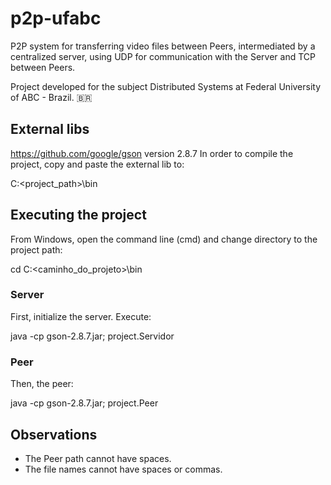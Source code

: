 # p2p-ufabc
P2P system for transferring video files between Peers, intermediated by a centralized server, using UDP for communication with the Server and TCP between Peers.

Project developed for the subject Distributed Systems at Federal University of ABC - Brazil. :brazil:

## External libs
https://github.com/google/gson version 2.8.7
In order to compile the project, copy and paste the external lib to:

C:\<project_path>\bin

## Executing the project
From Windows, open the command line (cmd) and change directory to the project path:

cd C:\<caminho_do_projeto>\bin

### Server
First, initialize the server. Execute:

java -cp gson-2.8.7.jar; project.Servidor

### Peer
Then, the peer:

java -cp gson-2.8.7.jar; project.Peer

## Observations
- The Peer path cannot have spaces.
- The file names cannot have spaces or commas.
